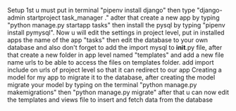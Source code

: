 Setup
1st u must put in terminal "pipenv install django" then type "django-admin startproject task_manager ." adter that create a new app by typing "python manage.py startapp tasks" then install the pysql by typing "pipenv install pymysql". Now u will edit the settings in project level, put in installed apps the name of the app "tasks" then edit the database to your own database and also don't forget to add the import mysql to __init__.py file, after that create a new folder in app level named "templates" and add a new file name urls to be able to access the files on templates folder. add import include on urls of project level so that it can redirect to our app
Creating a model for my app to migrate it to the database, after creating the model migrate your model by typing on the terminal "python manage.py makemigrations" then "python manage.py migrate"
after that u can now edit the templates and views file to insert and fetch data from the database